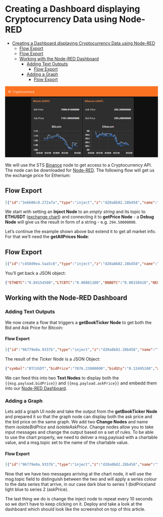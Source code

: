# Creating a Dashboard displaying Cryptocurrency Data using Node-RED

<!-- TOC -->

- [Creating a Dashboard displaying Cryptocurrency Data using Node-RED](#creating-a-dashboard-displaying-cryptocurrency-data-using-node-red)
  - [Flow Export](#flow-export)
  - [Flow Export](#flow-export-1)
  - [Working with the Node-RED Dashboard](#working-with-the-node-red-dashboard)
    - [Adding Text Outputs](#adding-text-outputs)
      - [Flow Export](#flow-export-2)
    - [Adding a Graph](#adding-a-graph)
      - [Flow Export](#flow-export-3)

<!-- /TOC -->

![Cryptocurrency Dashboard](./crypto_dash_01.png)

We will use the STS [Binance](https://www.binance.com/) node to get access to a Cryptocurrency API. The node can be downloaded for [Node-RED](https://www.npmjs.com/package/node-red-contrib-binance). The following flow will get us the exchange price for Etherium:


## Flow Export

```json
[{"id":"3e6606c0.272afa","type":"inject","z":"d20a8b82.28b458","name":"","topic":"ETHUSDT","payload":"","payloadType":"str","repeat":"","crontab":"","once":false,"onceDelay":0.1,"x":101,"y":122,"wires":[["c51a6ca4.fed82"]]},{"id":"c51a6ca4.fed82","type":"binance-get-price","z":"d20a8b82.28b458","name":"","ticker":"","x":253,"y":122,"wires":[["7d28d821.7a2098"]]},{"id":"7d28d821.7a2098","type":"debug","z":"d20a8b82.28b458","name":"","active":true,"tosidebar":true,"console":false,"tostatus":false,"complete":"false","x":414,"y":122,"wires":[]}]
```

We start with setting an __Inject Node__ to an _empty string_ and its topic to __ETHUSDT__ ([exchange chart](https://www.binance.com/en/trade/ETH_USDT)) and connecting it to __getPrice Node__ - a __Debug Node__ will give us the result in form of a string - e.g. `294.50000000`.


Let’s continue the example shown above but extend it to get all market info. For that we’ll need the __getAllPrices Node__:

##  Flow Export

```json
[{"id":"c458d9ea.5aa5c8","type":"inject","z":"d20a8b82.28b458","name":"","topic":"","payload":"","payloadType":"str","repeat":"","crontab":"","once":false,"onceDelay":0.1,"x":88,"y":202,"wires":[["777eaa32.d87b94"]]},{"id":"8d15769d.939e18","type":"debug","z":"d20a8b82.28b458","name":"","active":true,"tosidebar":true,"console":false,"tostatus":false,"complete":"false","x":411,"y":202,"wires":[]},{"id":"777eaa32.d87b94","type":"binance-get-all-prices","z":"d20a8b82.28b458","name":"","x":241,"y":203,"wires":[["8d15769d.939e18"]]}]
```

You’ll get back a JSON object:

```json
{"ETHBTC":"0.04154500","LTCBTC":"0.00881100","BNBBTC":"0.00158410","NEOBTC":"0.00293500","QTUMETH":"0.01625400","EOSETH":"0.02107000","SNTETH":"0.00014760","BNTETH":"0.00586300","BCCBTC":"0.07934100","GASBTC":"0.00099600","BNBETH":"0.03815800","BTCUSDT":"7087.54000000","ETHUSDT":"294.56000000","OAXETH":"0.00060790","DNTETH":"0.00008768","MCOETH":"0.01587500","ICNETH":"0.00162160","MCOBTC":"0.00065600","WTCBTC":"0.00058470","WTCETH":"0.01403500","LRCBTC":"0.00001880","LRCETH":"0.00045696","QTUMBTC":"0.00067500","YOYOBTC":"0.00000389","OMGBTC":"0.00062600","OMGETH":"0.01506100","ZRXBTC":"0.00011409","ZRXETH":"0.00274185","STRATBTC":"0.00023200","STRATETH":"0.00556200","SNGLSBTC":"0.00000358","SNGLSETH":"0.00008614","BQXBTC":"0.00007643","BQXETH":"0.00184060","KNCBTC":"0.00008018","KNCETH":"0.00193560","FUNBTC":"0.00000264","FUNETH":"0.00006301","SNMBTC":"0.00000867","SNMETH":"0.00020999","NEOETH":"0.07071400","IOTABTC":"0.00011167","IOTAETH":"0.00269772","LINKBTC":"0.00004652","LINKETH":"0.00112169","XVGBTC":"0.00000216","XVGETH":"0.00005220","SALTBTC":"0.00009110","SALTETH":"0.00219200","MDABTC":"0.00010141","MDAETH":"0.00242000","MTLBTC":"0.00009700","MTLETH":"0.00233400","SUBBTC":"0.00002510","SUBETH":"0.00060521","EOSBTC":"0.00087520","SNTBTC":"0.00000615","ETCETH":"0.04462400","ETCBTC":"0.00185300","MTHBTC":"0.00000350","MTHETH":"0.00008508","ENGBTC":"0.00011371","ENGETH":"0.00275400","DNTBTC":"0.00000365","ZECBTC":"0.02178200","ZECETH":"0.52429000","BNTBTC":"0.00024263","ASTBTC":"0.00001546","ASTETH":"0.00037070","DASHBTC":"0.02800500","DASHETH":"0.67228000","OAXBTC":"0.00002511","ICNBTC":"0.00006779","BTGBTC":"0.00314000","BTGETH":"0.07550700","EVXBTC":"0.00006646","EVXETH":"0.00160670","REQBTC":"0.00000681","REQETH":"0.00016531","VIBBTC":"0.00000601","VIBETH":"0.00014417","TRXBTC":"0.00000378","TRXETH":"0.00009076","POWRBTC":"0.00002953","POWRETH":"0.00071345","ARKBTC":"0.00012980","ARKETH":"0.00311500","YOYOETH":"0.00009421","XRPBTC":"0.00004887","XRPETH":"0.00117541","MODBTC":"0.00014340","MODETH":"0.00344900","ENJBTC":"0.00000609","ENJETH":"0.00014682","STORJBTC":"0.00004390","STORJETH":"0.00106740","BNBUSDT":"11.23240000","YOYOBNB":"0.00249000","POWRBNB":"0.01868000","KMDBTC":"0.00019090","KMDETH":"0.00461800","NULSBNB":"0.14727000","RCNBTC":"0.00000308","RCNETH":"0.00007473","RCNBNB":"0.00198800","NULSBTC":"0.00023190","NULSETH":"0.00559237","RDNBTC":"0.00006464","RDNETH":"0.00157000","RDNBNB":"0.04075000","XMRBTC":"0.01470900","XMRETH":"0.35541000","DLTBNB":"0.00441000","WTCBNB":"0.37010000","DLTBTC":"0.00000699","DLTETH":"0.00016860","AMBBTC":"0.00002448","AMBETH":"0.00058887","AMBBNB":"0.01529000","BCCETH":"1.91000000","BCCUSDT":"562.40000000","BCCBNB":"49.92000000","BATBTC":"0.00003213","BATETH":"0.00077556","BATBNB":"0.02031000","BCPTBTC":"0.00001419","BCPTETH":"0.00034189","BCPTBNB":"0.00896000","ARNBTC":"0.00004817","ARNETH":"0.00116856","GVTBTC":"0.00092160","GVTETH":"0.02213700","CDTBTC":"0.00000174","CDTETH":"0.00004205","GXSBTC":"0.00021910","GXSETH":"0.00526400","NEOUSDT":"20.78000000","NEOBNB":"1.85800000","POEBTC":"0.00000153","POEETH":"0.00003718","QSPBTC":"0.00000638","QSPETH":"0.00015348","QSPBNB":"0.00404300","BTSBTC":"0.00001702","BTSETH":"0.00041000","BTSBNB":"0.01064000","XZCBTC":"0.00183800","XZCETH":"0.04432100","XZCBNB":"1.16100000","LSKBTC":"0.00068370","LSKETH":"0.01652900","LSKBNB":"0.43470000","TNTBTC":"0.00000312","TNTETH":"0.00007581","FUELBTC":"0.00000212","FUELETH":"0.00005109","MANABTC":"0.00001031","MANAETH":"0.00024796","BCDBTC":"0.00156600","BCDETH":"0.03776000","DGDBTC":"0.00812500","DGDETH":"0.19500000","IOTABNB":"0.07054000","ADXBTC":"0.00002882","ADXETH":"0.00069670","ADXBNB":"0.01819000","ADABTC":"0.00001470","ADAETH":"0.00035386","PPTBTC":"0.00066080","PPTETH":"0.01593800","CMTBTC":"0.00001461","CMTETH":"0.00035100","CMTBNB":"0.00915000","XLMBTC":"0.00003264","XLMETH":"0.00078604","XLMBNB":"0.02059000","CNDBTC":"0.00000286","CNDETH":"0.00006910","CNDBNB":"0.00179900","LENDBTC":"0.00000210","LENDETH":"0.00005054","WABIBTC":"0.00003138","WABIETH":"0.00075479","WABIBNB":"0.01966000","LTCETH":"0.21271000","LTCUSDT":"62.47000000","LTCBNB":"5.57000000","TNBBTC":"0.00000181","TNBETH":"0.00004378","WAVESBTC":"0.00031590","WAVESETH":"0.00760000","WAVESBNB":"0.20090000","GTOBTC":"0.00001286","GTOETH":"0.00030992","GTOBNB":"0.00813000","ICXBTC":"0.00012810","ICXETH":"0.00308500","ICXBNB":"0.08101000","OSTBTC":"0.00000540","OSTETH":"0.00013037","OSTBNB":"0.00340900","ELFBTC":"0.00005959","ELFETH":"0.00143409","AIONBTC":"0.00008900","AIONETH":"0.00215100","AIONBNB":"0.05746000","NEBLBTC":"0.00034150","NEBLETH":"0.00826000","NEBLBNB":"0.21602000","BRDBTC":"0.00005417","BRDETH":"0.00130950","BRDBNB":"0.03405000","MCOBNB":"0.41402000","EDOBTC":"0.00013380","EDOETH":"0.00322500","WINGSBTC":"0.00002155","WINGSETH":"0.00052170","NAVBTC":"0.00004040","NAVETH":"0.00097500","NAVBNB":"0.02565000","LUNBTC":"0.00052290","LUNETH":"0.01255300","TRIGBTC":"0.00002580","TRIGETH":"0.00062000","TRIGBNB":"0.01633000","APPCBTC":"0.00001518","APPCETH":"0.00036750","APPCBNB":"0.00940000","VIBEBTC":"0.00000540","VIBEETH":"0.00013010","RLCBTC":"0.00005800","RLCETH":"0.00140000","RLCBNB":"0.03700000","INSBTC":"0.00004730","INSETH":"0.00114300","PIVXBTC":"0.00016890","PIVXETH":"0.00407500","PIVXBNB":"0.10727000","IOSTBTC":"0.00000226","IOSTETH":"0.00005441","CHATBTC":"0.00000228","CHATETH":"0.00005509","STEEMBTC":"0.00013830","STEEMETH":"0.00334000","STEEMBNB":"0.08701000","NANOBTC":"0.00043570","NANOETH":"0.01049300","NANOBNB":"0.27510000","VIABTC":"0.00014000","VIAETH":"0.00335500","VIABNB":"0.08719000","BLZBTC":"0.00002039","BLZETH":"0.00049054","BLZBNB":"0.01328000","AEBTC":"0.00016730","AEETH":"0.00404700","AEBNB":"0.10721000","NCASHBTC":"0.00000104","NCASHETH":"0.00002502","NCASHBNB":"0.00065200","POABTC":"0.00001421","POAETH":"0.00034231","POABNB":"0.00896000","ZILBTC":"0.00000660","ZILETH":"0.00015844","ZILBNB":"0.00415400","ONTBTC":"0.00038400","ONTETH":"0.00923600","ONTBNB":"0.24198000","STORMBTC":"0.00000129","STORMETH":"0.00003138","STORMBNB":"0.00081600","QTUMBNB":"0.42757000","QTUMUSDT":"4.79800000","XEMBTC":"0.00001578","XEMETH":"0.00037939","XEMBNB":"0.00998000","WANBTC":"0.00017850","WANETH":"0.00430000","WANBNB":"0.11361000","WPRBTC":"0.00000369","WPRETH":"0.00008884","QLCBTC":"0.00000870","QLCETH":"0.00020965","SYSBTC":"0.00001522","SYSETH":"0.00036521","SYSBNB":"0.00964000","QLCBNB":"0.00553500","GRSBTC":"0.00009288","GRSETH":"0.00224200","ADAUSDT":"0.10418000","ADABNB":"0.00928000","CLOAKBTC":"0.00036890","CLOAKETH":"0.00883800","GNTBTC":"0.00002444","GNTETH":"0.00058441","GNTBNB":"0.01528000","LOOMBTC":"0.00001641","LOOMETH":"0.00039616","LOOMBNB":"0.01035000","XRPUSDT":"0.34659000","BCNBTC":"0.00000031","BCNETH":"0.00000747","BCNBNB":"0.00019700","REPBTC":"0.00292200","REPETH":"0.07040000","REPBNB":"1.83300000","TUSDBTC":"0.00014137","TUSDETH":"0.00340892","TUSDBNB":"0.08969000","ZENBTC":"0.00278200","ZENETH":"0.06724000","ZENBNB":"1.76300000","SKYBTC":"0.00066600","SKYETH":"0.01612000","SKYBNB":"0.42000000","EOSUSDT":"6.20510000","EOSBNB":"0.55220000","CVCBTC":"0.00001934","CVCETH":"0.00046587","CVCBNB":"0.01216000","THETABTC":"0.00001492","THETAETH":"0.00035719","THETABNB":"0.00943000","XRPBNB":"0.03085000","TUSDUSDT":"1.00100000","IOTAUSDT":"0.79170000","XLMUSDT":"0.23181000","IOTXBTC":"0.00000216","IOTXETH":"0.00005221","QKCBTC":"0.00000562","QKCETH":"0.00013538","AGIBTC":"0.00000715","AGIETH":"0.00017260","AGIBNB":"0.00454000","NXSBTC":"0.00012290","NXSETH":"0.00297100","NXSBNB":"0.08070000","ENJBNB":"0.00386700","DATABTC":"0.00000564","DATAETH":"0.00013640","ONTUSDT":"2.72600000","TRXUSDT":"0.02670000","ETCUSDT":"13.13030000","ETCBNB":"1.16900000","ICXUSDT":"0.90870000","SCBTC":"0.00000091","SCETH":"0.00002189","SCBNB":"0.00057000","NPXSBTC":"0.00000028","NPXSETH":"0.00000677","KEYBTC":"0.00000106","KEYETH":"0.00002562","NASBTC":"0.00028230","NASETH":"0.00681100","NASBNB":"0.17885000","MFTBTC":"0.00000117","MFTETH":"0.00002814","MFTBNB":"0.00074000","DENTBTC":"0.00000043","DENTETH":"0.00001018","ARDRBTC":"0.00001670","ARDRETH":"0.00039800","ARDRBNB":"0.01038000","NULSUSDT":"1.64500000","HOTBTC":"0.00000012","HOTETH":"0.00000288","VETBTC":"0.00000251","VETETH":"0.00006076","VETUSDT":"0.01783000","VETBNB":"0.00159000","DOCKBTC":"0.00000257","DOCKETH":"0.00006148","POLYBTC":"0.00003207","POLYBNB":"0.02059000","PHXBTC":"0.00000264","PHXETH":"0.00006355","PHXBNB":"0.00166600","HCBTC":"0.00044210","HCETH":"0.01060800"}
```

## Working with the Node-RED Dashboard

### Adding Text Outputs

We now create a flow that triggers a __getBookTicker Node__ to get both the Bid and Ask Price for Bitcoin:

#### Flow Export

```json
[{"id":"96779e0a.9337b","type":"inject","z":"d20a8b82.28b458","name":"","topic":"BTCUSDT","payload":"","payloadType":"str","repeat":"","crontab":"","once":false,"onceDelay":0.1,"x":93,"y":308,"wires":[["9c77f53a.6ce3a8"]]},{"id":"48fa2713.832348","type":"ui_text","z":"d20a8b82.28b458","group":"cdbbe0de.60a4a","order":0,"width":0,"height":0,"name":"Bid Price","label":"Bid Price","format":"{{msg.payload.bidPrice}}","layout":"row-spread","x":401,"y":272,"wires":[]},{"id":"7a50b2bc.54ba6c","type":"ui_text","z":"d20a8b82.28b458","group":"cdbbe0de.60a4a","order":0,"width":0,"height":0,"name":"Ask Price","label":"Ask Price","format":"{{msg.payload.askPrice}}","layout":"row-spread","x":401,"y":343,"wires":[]},{"id":"9c77f53a.6ce3a8","type":"binance-get-book-ticker","z":"d20a8b82.28b458","name":"","ticker":"","x":251,"y":308,"wires":[["48fa2713.832348","7a50b2bc.54ba6c"]]},{"id":"cdbbe0de.60a4a","type":"ui_group","z":"","name":"Bitcoin (USDT)","tab":"4b188e36.81675","order":1,"disp":true,"width":"6","collapse":false},{"id":"4b188e36.81675","type":"ui_tab","z":"","name":"Cryptocurrency","icon":"fa-bitcoin"}]
```

The result of the _Ticker Node_ is a JSON Object:

```json
{"symbol":"BTCUSDT","bidPrice":"7076.23000000","bidQty":"0.12495100","askPrice":"7079.97000000","askQty":"0.70947800"}
```

We can feed this into two __Text Nodes__ to display both the `{{msg.payload.bidPrice}}` and `{{msg.payload.askPrice}}` and embedd them into our [Node-RED Dashboard](https://github.com/mpolinowski/nodered-dashboard-getting-started).


### Adding a Graph

Lets add a graph UI node and take the output from the __getBookTicker Node__ and prepared it so that the graph node can display both the ask price and the bid price on the same graph. We add two __Change Nodes__ and name them _isolateBidPrice_ and _isolateAskPrice_. Change nodes allow you to take input messages and change the output based on a set of rules. To be able to use the chart properly, we need to deliver a msg.payload with a chartable value, and a msg.topic set to the name of the chartable value.

#### Flow Export

```json
[{"id":"96779e0a.9337b","type":"inject","z":"d20a8b82.28b458","name":"","topic":"BTCUSDT","payload":"","payloadType":"str","repeat":"10","crontab":"","once":true,"onceDelay":0.1,"x":93,"y":352,"wires":[["9c77f53a.6ce3a8"]]},{"id":"48fa2713.832348","type":"ui_text","z":"d20a8b82.28b458","group":"cdbbe0de.60a4a","order":0,"width":0,"height":0,"name":"Bid Price","label":"Bid Price","format":"{{msg.payload.bidPrice}}","layout":"row-spread","x":453,"y":305,"wires":[]},{"id":"7a50b2bc.54ba6c","type":"ui_text","z":"d20a8b82.28b458","group":"cdbbe0de.60a4a","order":0,"width":0,"height":0,"name":"Ask Price","label":"Ask Price","format":"{{msg.payload.askPrice}}","layout":"row-spread","x":447,"y":402,"wires":[]},{"id":"9c77f53a.6ce3a8","type":"binance-get-book-ticker","z":"d20a8b82.28b458","name":"","ticker":"","x":251,"y":352,"wires":[["48fa2713.832348","7a50b2bc.54ba6c","7358a49.046bc5c","6813d17b.ecd96","a1197cd4.52fd"]]},{"id":"7358a49.046bc5c","type":"debug","z":"d20a8b82.28b458","name":"","active":false,"tosidebar":true,"console":false,"tostatus":false,"complete":"false","x":533,"y":351,"wires":[]},{"id":"6813d17b.ecd96","type":"change","z":"d20a8b82.28b458","name":"isolateBidPrice","rules":[{"t":"set","p":"payload","pt":"msg","to":"payload.bidPrice","tot":"msg"},{"t":"set","p":"topic","pt":"msg","to":"bidPrice","tot":"str"}],"action":"","property":"","from":"","to":"","reg":false,"x":406,"y":451,"wires":[["ecb25661.95ad88","347dfaf5.e16aa6"]]},{"id":"a1197cd4.52fd","type":"change","z":"d20a8b82.28b458","name":"isolateAskPrice","rules":[{"t":"set","p":"payload","pt":"msg","to":"payload.askPrice","tot":"msg"},{"t":"set","p":"topic","pt":"msg","to":"askPrice","tot":"str"}],"action":"","property":"","from":"","to":"","reg":false,"x":407,"y":501,"wires":[["ecb25661.95ad88","347dfaf5.e16aa6"]]},{"id":"ecb25661.95ad88","type":"ui_chart","z":"d20a8b82.28b458","name":"Bitcoin Bid vs. Ask Price","group":"cdbbe0de.60a4a","order":0,"width":0,"height":0,"label":"Bitcoin","chartType":"line","legend":"false","xformat":"HH:mm:ss","interpolate":"step","nodata":"Waiting for Data","dot":false,"ymin":"","ymax":"","removeOlder":1,"removeOlderPoints":"","removeOlderUnit":"3600","cutout":0,"useOneColor":false,"colors":["#1e7ada","#aec7e8","#ff7f0e","#2ca02c","#98df8a","#d62728","#ff9896","#9467bd","#c5b0d5"],"useOldStyle":false,"x":645,"y":482,"wires":[[],[]]},{"id":"347dfaf5.e16aa6","type":"debug","z":"d20a8b82.28b458","name":"","active":false,"tosidebar":true,"console":false,"tostatus":false,"complete":"false","x":628,"y":433,"wires":[]},{"id":"a0b53f1.d5cf8c","type":"inject","z":"d20a8b82.28b458","name":"","topic":"ETHUSDT","payload":"","payloadType":"str","repeat":"10","crontab":"","once":true,"onceDelay":0.1,"x":91,"y":670,"wires":[["893d2e8e.27716"]]},{"id":"893d2e8e.27716","type":"binance-get-book-ticker","z":"d20a8b82.28b458","name":"","ticker":"","x":249,"y":670,"wires":[["2983c037.4f66f","2b7997e3.09eb48","42cdd723.9382e8","5416f903.cfad08"]]},{"id":"2b7997e3.09eb48","type":"change","z":"d20a8b82.28b458","name":"isolateAskPrice","rules":[{"t":"set","p":"payload","pt":"msg","to":"payload.askPrice","tot":"msg"},{"t":"set","p":"topic","pt":"msg","to":"askPrice","tot":"str"}],"action":"","property":"","from":"","to":"","reg":false,"x":434,"y":695,"wires":[["126ae99d.4686e6"]]},{"id":"2983c037.4f66f","type":"change","z":"d20a8b82.28b458","name":"isolateBidPrice","rules":[{"t":"set","p":"payload","pt":"msg","to":"payload.bidPrice","tot":"msg"},{"t":"set","p":"topic","pt":"msg","to":"bidPrice","tot":"str"}],"action":"","property":"","from":"","to":"","reg":false,"x":433,"y":645,"wires":[["126ae99d.4686e6"]]},{"id":"126ae99d.4686e6","type":"ui_chart","z":"d20a8b82.28b458","name":"Bitcoin Bid vs. Ask Price","group":"50447509.e5dd5c","order":3,"width":0,"height":0,"label":"Etherum","chartType":"line","legend":"false","xformat":"HH:mm:ss","interpolate":"step","nodata":"Waiting for Data","dot":false,"ymin":"","ymax":"","removeOlder":1,"removeOlderPoints":"","removeOlderUnit":"3600","cutout":0,"useOneColor":false,"colors":["#1e7ada","#99befd","#ff7f0e","#2ca02c","#98df8a","#d62728","#ff9896","#9467bd","#c5b0d5"],"useOldStyle":false,"x":654,"y":665,"wires":[[],[]]},{"id":"5416f903.cfad08","type":"ui_text","z":"d20a8b82.28b458","group":"50447509.e5dd5c","order":1,"width":0,"height":0,"name":"Ask Price","label":"Ask Price","format":"{{msg.payload.askPrice}}","layout":"row-spread","x":422,"y":742,"wires":[]},{"id":"42cdd723.9382e8","type":"ui_text","z":"d20a8b82.28b458","group":"50447509.e5dd5c","order":2,"width":0,"height":0,"name":"Bid Price","label":"Bid Price","format":"{{msg.payload.bidPrice}}","layout":"row-spread","x":424,"y":600,"wires":[]},{"id":"cdbbe0de.60a4a","type":"ui_group","z":"","name":"Bitcoin (USDT)","tab":"4b188e36.81675","order":1,"disp":true,"width":"6","collapse":false},{"id":"50447509.e5dd5c","type":"ui_group","z":"","name":"Etherum (USDT)","tab":"4b188e36.81675","disp":true,"width":"6","collapse":false},{"id":"4b188e36.81675","type":"ui_tab","z":"","name":"Cryptocurrency","icon":"fa-bitcoin"}]
```

Now that we have two messages arriving at the chart node, it will use the msg.topic field to distinguish between the two and will apply a series colour to the data series that arrive, in our case dark blue to series 1 (bidPrice)and light blue to series 2 (askPrice).


The last thing we do is change the inject node to repeat every 10 seconds so we don’t have to keep clicking on it. Deploy and take a look at the dashboard which should look like the screenshot on top of this article.

